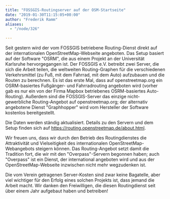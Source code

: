 ```yaml
---
title: "FOSSGIS-Routingserver auf der OSM-Startseite"
date: "2019-01-30T11:15:05+00:00"
author: "Frederik Ramm"
aliases:
  - "/node/326"

---
```


Seit gestern wird der vom FOSSGIS betriebene Routing-Dienst direkt auf der internationalen OpenStreetMap-Webseite angeboten. Das Setup basiert auf der Software "OSRM", die aus einem Projekt an der Universität Karlsruhe hervorgegangen ist. Der FOSSGIS e.V. betreibt zwei Server, die sich die Arbeit teilen, die weltweiten Routing-Graphen für die verschiedenen Verkehrsmittel (zu Fuß, mit dem Fahrrad, mit dem Auto) aufzubauen und die Routen zu berechnen. Es ist das erste Mal, dass auf openstreetmap.org ein OSRM-basiertes Fußgänger- und Fahrradrouting angeboten wird (vorher gab es nur ein von der Firma Mapbox betriebenes OSRM-basiertes Auto-Routing). Außerdem sind die FOSSGIS-Server das einzige nicht-gewerbliche Routing-Angebot auf openstreetmap.org; der alternativ angebotene Dienst "Graphhopper" wird vom Hersteller der Software kostenlos bereitgestellt.

Die Daten werden ständig aktualisiert. Details zu den Servern und dem Setup finden sich auf https://routing.openstreetmap.de/about.html.

Wir freuen uns, dass wir durch den Betrieb des Routingdienstes die Attraktivität und Vielseitigkeit des internationalen OpenStreetMap-Webangebots steigern können. Das Routing-Angebot setzt damit die Tradition fort, die wir mit den "Overpass"-Servern begonnen haben; auch "Overpass" ist ein Dienst, der international angeboten wird und aus der OpenStreetMap-Webseite inzwischen nicht mehr wegzudenken ist.

Die vom Verein getragenen Server-Kosten sind zwar keine Bagatelle, aber viel wichtiger für den Erfolg eines solchen Projekts ist, dass jemand die Arbeit macht. Wir danken den Freiwilligen, die diesen Routingdienst seit über einem Jahr aufgebaut haben und betreiben!